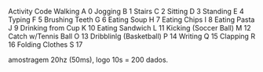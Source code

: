 Activity    Code
Walking                 A   0
Jogging                 B   1
Stairs                  C   2
Sitting                 D   3
Standing                E   4
Typing                  F   5
Brushing Teeth          G   6
Eating Soup             H   7
Eating Chips            I   8
Eating Pasta            J   9
Drinking from Cup       K   10
Eating Sandwich         L   11
Kicking (Soccer Ball)   M   12
Catch w/Tennis Ball     O   13
Dribblinlg (Basketball) P   14
Writing                 Q   15
Clapping                R   16
Folding Clothes         S   17

amostragem 20hz (50ms), logo 10s = 200 dados.